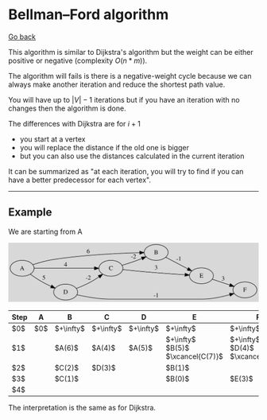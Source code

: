 # Bellman–Ford algorithm

[Go back](..)

This algorithm is similar to Dijkstra's algorithm
but the weight can be either positive or negative
(complexity $O(n*m)$).

The algorithm will fails is there is a
negative-weight cycle because we can always make
another iteration and reduce the shortest path value.

You will have up to $|V|-1$ iterations but if you
have an iteration with no changes then the
algorithm is done.

The differences with Dijkstra are for $i+1$

* you start at a vertex
* you will replace the distance if the old one is bigger
* but you can also use the distances calculated in the current iteration

It can be summarized as
"at each iteration, you will try to find if
you can have a better predecessor for each vertex".

<hr class="sr">

## Example

We are starting from A

![](images/bellman.svg)

<table class="table table-bordered table-striped">
    <thead>
        <tr>
            <th>Step</th>
            <th>A</th>
            <th>B</th>
            <th>C</th>
            <th>D</th>
            <th>E</th>
            <th>F</th>
        </tr>
    </thead>
    <tbody>
        <tr>
            <td>$0$</td>
            <td>$0$</td>
            <td>$+\infty$</td>
            <td>$+\infty$</td>
            <td>$+\infty$</td>
            <td>$+\infty$</td>
            <td>$+\infty$</td>
        </tr>
        <tr>
            <td>$1$</td>
            <td></td>
            <td>
                $A(6)$
            </td>
            <td>
                $A(4)$
            </td>
            <td>
                $A(5)$
            </td>
            <td>
                $+\infty$ <br>
                $B(5)$ <br>
                $\xcancel{C(7)}$
            </td>
            <td>
                $+\infty$ <br>
                $D(4)$ <br>
                $\xcancel{E(8)}$
            </td>
        </tr>
        <tr>
            <td>$2$</td>
            <td></td>
            <td>
                $C(2)$
            </td>
            <td>
                $D(3)$
            </td>
            <td></td>
            <td>
                $B(1)$
            </td>
            <td></td>
        </tr>
        <tr>
            <td>$3$</td>
            <td></td>
            <td>
                $C(1)$
            </td>
            <td></td>
            <td></td>
            <td>
                $B(0)$
            </td>
            <td>
                $E(3)$
            </td>
        </tr>
        <tr>
            <td>$4$</td>
            <td></td>
            <td></td>
            <td></td>
            <td></td>
            <td></td>
            <td></td>
        </tr>
    </tbody>
</table>

The interpretation is the same as for
Dijkstra.